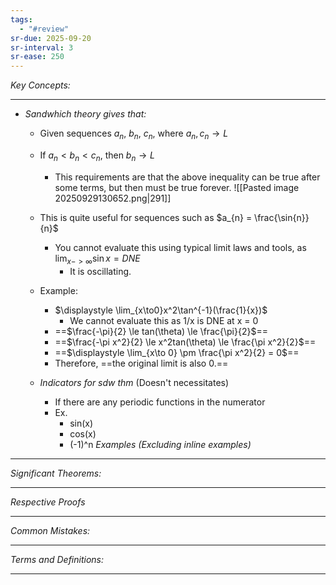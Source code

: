 ```yaml
---
tags:
  - "#review"
sr-due: 2025-09-20
sr-interval: 3
sr-ease: 250
---
```

*Key Concepts:*
___

- *Sandwhich theory gives that:*
	- Given sequences $a_n$, $b_n$, $c_n$, where $a_{n}, c_{n} \to L$
	- If $a_{n} < b_{n} < c_{n}$, then $b_{n} \to L$
		- This requirements are that the above inequality can be true after some terms, but then must be true forever. 
	![[Pasted image 20250929130652.png|291]]
	
	- This is quite useful for sequences such as $a_{n} = \frac{\sin{n}}{n}$
		- You cannot evaluate this using typical limit laws and tools, as $\displaystyle \lim_{x->\infty}\sin{x} = DNE$
			- It is oscillating. 
	- Example: 
		- $\displaystyle \lim_{x\to0}x^2\tan^{-1}(\frac{1}{x})$
			- We cannot evaluate this as 1/x is DNE at x = 0
		- ==$\frac{-\pi}{2} \le tan(\theta) \le \frac{\pi}{2}$==
		- ==$\frac{-\pi x^2}{2} \le x^2tan(\theta) \le \frac{\pi x^2}{2}$==
		- ==$\displaystyle \lim_{x\to 0} \pm \frac{\pi x^2}{2} = 0$==
		- Therefore, ==the original limit is also 0.==

	- *Indicators for sdw thm* (Doesn't necessitates)
		- If there are any periodic functions in the numerator
		- Ex. 
			- sin(x)
			- cos(x)
			- (-1)^n
*Examples (Excluding inline examples)* 
___

*Significant Theorems:*
___

*Respective Proofs*
___

*Common Mistakes:*
___

*Terms and Definitions:*
___

